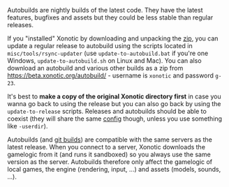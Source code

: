 Autobuilds are nightly builds of the latest code. They have the latest features, bugfixes and assets but they could be less stable than regular releases. 

If you "installed" Xonotic by downloading and unpacking the [zip](http://xonotic.org/download/), you can update a regular release to autobuild using the scripts located in `misc/tools/rsync-updater` (use `update-to-autobuild.bat` if you're one Windows, `update-to-autobuild.sh` on Linux and Mac). You can also download an autobuild and various other builds as a zip from https://beta.xonotic.org/autobuild/ - username is `xonotic` and password `g-23`.

It's best to **make a copy of the original Xonotic directory first** in case you wanna go back to using the release but you can also go back by using the `update-to-release` scripts. Releases and autobuilds should be able to coexist (they will share the same [config](https://www.xonotic.org/faq/#config) though, unless you use something like `-userdir`).

Autobuilds (and [git builds](https://gitlab.com/xonotic/xonotic/-/wikis/Repository_Access)) are compatible with the same servers as the latest release. When you connect to a server, Xonotic downloads the gamelogic from it (and runs it sandboxed) so you always use the same version as the server. Autobuilds therefore only affect the gamelogic of local games, the engine (rendering, input, ...) and assets (models, sounds, ...).